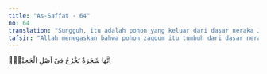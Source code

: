 ```yaml
---
title: "As-Saffat - 64"
no: 64
translation: "Sungguh, itu adalah pohon yang keluar dari dasar neraka Jahim,"
tafsir: "Allah menegaskan bahwa pohon zaqqum itu tumbuh dari dasar neraka yang menyala-nyala. Dahan-dahannya menjulang tinggi, setinggi nyala api neraka. Pohon itu tumbuh dari dalam api dan dari api pula dia dijadikan. Bayangannya seperti kepala setan, sangat buruk dan menjijikkan. Orang Arab dalam menggambarkan sesuatu yang sangat buruk dan menjijikkan mengumpamakannya dengan setan, misalnya seperti kepala setan. Akan tetapi, sebenarnya wujud setan itu tidak ada yang mengetahui.\n\nHanya saja khayalan manusia menggambarkannya sangat buruk. Sebaliknya dalam menggambarkan sesuatu yang indah, mereka mengumpamakannya dengan malaikat. Karena itu Tuhan mempergunakan kata malaikat dalam menggambarkan ketampanan Yusuf dalam firman-Nya:\n\n¦Ini bukanlah manusia. Ini benar-benar malaikat yang mulia. (Yusuf/12: 13)"
---
```


اِنَّهَا شَجَرَةٌ تَخْرُجُ فِيْٓ اَصْلِ الْجَحِيْمِۙ

